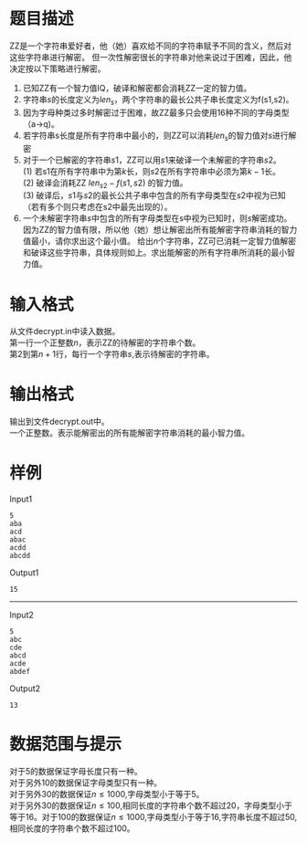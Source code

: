 
# 题目描述

$\text{ZZ}$是一个字符串爱好者，他（她）喜欢给不同的字符串赋予不同的含义，然后对这些字符串进行解密。
但一次性解密很长的字符串对他来说过于困难，因此，他决定按以下策略进行解密。
1.	已知$\text{ZZ}$有一个智力值$\text{IQ}$，破译和解密都会消耗$\text{ZZ}$一定的智力值。
2.	字符串$s$的长度定义为$len_s$，两个字符串的最长公共子串长度定义为f(s1,s2)。
3.	因为字母种类过多时解密过于困难，故$\text{ZZ}$最多只会使用16种不同的字母类型（a->q)。
4.	若字符串s长度是所有字符串中最小的，则$\text{ZZ}$可以消耗$len_s$的智力值对$s$进行解密
5.	对于一个已解密的字符串$s1$，$\text{ZZ}$可以用$s1$来破译一个未解密的字符串$s2$。\
(1)	若s1在所有字符串中为第$k$长，则$s2$在所有字符串中必须为第$k-1$长。\
(2)	破译会消耗$\text{ZZ}$   $len_{s2} - f(s1, s2)$ 的智力值。\
(3)	破译后，$s1$与$s2$的最长公共子串中包含的所有字母类型在$s2$中视为已知（若有多个则只考虑在s2中最先出现的）。
6.	一个未解密字符串$s$中包含的所有字母类型在s中视为已知时，则$s$解密成功。
因为$\text{ZZ}$的智力值有限，所以他（她）想让解密出所有能解密字符串消耗的智力值最小，请你求出这个最小值。
给出$n$个字符串，$\text{ZZ}$可已消耗一定智力值解密和破译这些字符串，具体规则如上。求出能解密的所有字符串所消耗的最小智力值。

# 输入格式

从文件$\text{decrypt.in}$中读入数据。\
第一行一个正整数$n$，表示ZZ的待解密的字符串个数。\
第$2$到第$n + 1$行，每行一个字符串$s$,表示待解密的字符串。


# 输出格式

输出到文件$\text{decrypt.out}$中。\
一个正整数。表示能解密出的所有能解密字符串消耗的最小智力值。


# 样例

Input1
```
5
aba
acd
abac
acdd
abcdd
```
Output1
```
15
```
-------
Input2
```
5
abc
cde
abcd
acde
abdef
```
Output2
```
13
```

# 数据范围与提示

对于$5%$的数据保证字母长度只有一种。\
对于另外$10%$的数据保证字母类型只有一种。\
对于另外$30%$的数据保证$n\leq 1000$,字母类型小于等于$5$。\
对于另外$30%$的数据保证$n\leq 100$,相同长度的字符串个数不超过$20$，字母类型小于等于$16$。对于$100%$的数据保证$n\leq 1000$,字母类型小于等于$16$,字符串长度不超过$50$,相同长度的字符串个数不超过$100$。


